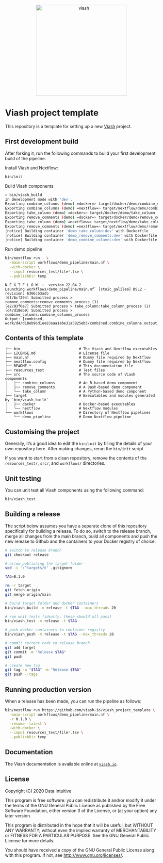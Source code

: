 
<!-- README.md is generated from README.Rmd using rmarkdown. Please edit that file -->
<p align="center">
<a href="https://viash.io/">
<img alt="viash" src="https://viash.io/logo/viash_large.svg" width="300">
</a>
</p>

# Viash project template

This repository is a template for setting up a new
[Viash](https://viash.io) project.

## First development build

After forking it, run the following commands to build your first
development build of the pipeline.

Install Viash and Nextflow:

``` sh
bin/init
```

Build Viash components

``` sh
> bin/viash_build
In development mode with 'dev'.
Exporting combine_columns (demo) =docker=> target/docker/demo/combine_columns
Exporting combine_columns (demo) =nextflow=> target/nextflow/demo/combine_columns
Exporting take_column (demo) =docker=> target/docker/demo/take_column
Exporting remove_comments (demo) =docker=> target/docker/demo/remove_comments
Exporting take_column (demo) =nextflow=> target/nextflow/demo/take_column
Exporting remove_comments (demo) =nextflow=> target/nextflow/demo/remove_comments
[notice] Building container 'demo_take_column:dev' with Dockerfile
[notice] Building container 'demo_remove_comments:dev' with Dockerfile
[notice] Building container 'demo_combine_columns:dev' with Dockerfile
```

Run demo pipeline

``` sh
bin/nextflow run . \
  -main-script workflows/demo_pipeline/main.nf \
  -with-docker \
  --input resources_test/file*.tsv \
  --publishDir temp
```

    N E X T F L O W  ~  version 22.04.2
    Launching workflows/demo_pipeline/main.nf` [stoic_galileo] DSL2 - revision: 6366c63adb
    [6f/6cf294] Submitted process > remove_comments:remove_comments_process (1)
    [e2/93f6e7] Submitted process > take_column:take_column_process (1)
    [d4/d18eb9] Submitted process > combine_columns:combine_columns_process
    Output: [combined, work/d4/d18eb96d1ee83aaa1abe31a5825eb3/combined.combine_columns.output]

## Contents of this template

    ├── bin                           # The Viash and Nextflow executables
    ├── LICENSE.md                    # License file
    ├── main.nf                       # Dummy file required by Nextflow
    ├── nextflow.config               # Dummy file required by Nextflow
    ├── README.*                      # This documentation file
    ├── resources_test                # Test files
    ├── src                           # The source code of Viash components
    │   ├── combine_columns           # An R-based demo component
    │   ├── remove_comments           # A Bash-based demo component
    │   └── take_column               # A Python-based demo component
    ├── target                        # Executables and modules generated by `bin/viash_build`
    │   ├── docker                    # Docker-based executables
    │   └── nextflow                  # Nextflow modules
    └── workflows                     # Directory of Nextflow pipelines
        └── demo_pipeline             # Demo Nextflow pipeline

## Customising the project

Generally, it’s a good idea to edit the `bin/init` by filling the
details of your own repository here. After making changes, rerun the
`bin/init` script.

If you want to start from a clean repository, remove the contents of the
`resources_test/`, `src/`, and `workflows/` directories.

## Unit testing

You can unit test all Viash components using the following command:

``` sh
bin/viash_test
```

## Building a release

The script below assumes you have a separate clone of this repository
specifically for building a release. To do so, switch to the release
branch, merge all changes from the main branch, build all components and
push the new release to Github and the containers to your Docker
registry of choice.

``` sh
# switch to release branch
git checkout release

# allow publishing the target folder
sed -i '/^target$/d' .gitignore

TAG=0.1.0

rm -r target
git fetch origin
git merge origin/main

# build target folder and docker containers
bin/viash_build -m release -t $TAG --max_threads 20

# run unit tests (ideally, these should all pass)
bin/viash_test -m release -t $TAG

# push docker containers to container registry
bin/viash_push -m release -t $TAG --max_threads 20

# commit current code to release branch
git add target
git commit -m "Release $TAG"
git push 

# create new tag
git tag -a "$TAG" -m "Release $TAG"
git push --tags
```

## Running production version

When a release has been made, you can run the pipeline as follows:

``` sh
bin/nextflow run https://github.com/viash-io/viash_project_template \
  -main-script workflows/demo_pipeline/main.nf \
  -r 0.1.0 \
  -resume -latest \
  -with-docker \
  --input resources_test/file*.tsv \
  --publishDir temp
```

## Documentation

The Viash documentation is available online at
[`viash.io`](https://viash.io).

## License

Copyright (C) 2020 Data Intuitive

This program is free software: you can redistribute it and/or modify it
under the terms of the GNU General Public License as published by the
Free Software Foundation, either version 3 of the License, or (at your
option) any later version.

This program is distributed in the hope that it will be useful, but
WITHOUT ANY WARRANTY; without even the implied warranty of
MERCHANTABILITY or FITNESS FOR A PARTICULAR PURPOSE. See the GNU General
Public License for more details.

You should have received a copy of the GNU General Public License along
with this program. If not, see <http://www.gnu.org/licenses/>.
